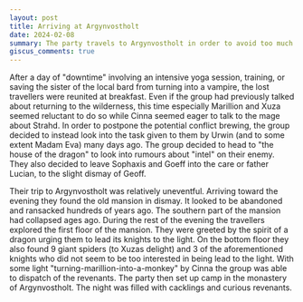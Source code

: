 ```yaml
---
layout: post
title: Arriving at Argynvostholt
date: 2024-02-08
summary: The party travels to Argynvostholt in order to avoid too much inter-party conflict.
giscus_comments: true
---
```


After a day of "downtime" involving an intensive yoga session, training, or saving the sister of the local bard from turning into a vampire, the lost travellers were reunited at breakfast. Even if the group had previously talked about returning to the wilderness, this time especially Marillion and Xuza seemed reluctant to do so while Cinna seemed eager to talk to the mage about Strahd. In order to postpone the potential conflict brewing, the group decided to instead look into the task given to them by Urwin (and to some extent Madam Eva) many days ago. The group decided to head to "the house of the dragon" to look into rumours about "intel" on their enemy. They also decided to leave Sophaxis and Goeff into the care or father Lucian, to the slight dismay of Geoff.

Their trip to Argynvostholt was relatively uneventful. Arriving toward the evening they found the old mansion in dismay. It looked to be abandoned and ransacked hundreds of years ago. The southern part of the mansion had collapsed ages ago.
During the rest of the evening the travellers explored the first floor of the mansion. They were greeted by the spirit of a dragon urging them to lead its knights to the light.
On the bottom floor they also found 9 giant spiders (to Xuzas delight) and 3 of the aforementioned knights who did not seem to be too interested in being lead to the light. With some light "turning-marillion-into-a-monkey" by Cinna the group was able to dispatch of the revenants. The party then set up camp in the monastery of Argynvostholt. The night was filled with cacklings and curious revenants.
